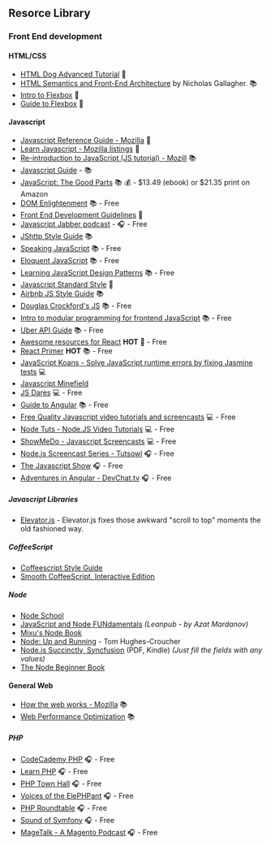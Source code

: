 ## Resorce Library

### Front End development

#### HTML/CSS
* [HTML Dog Advanced Tutorial](http://www.htmldog.com/guides/html/advanced/) :page_facing_up:
* [HTML Semantics and Front-End Architecture](http://nicolasgallagher.com/about-html-semantics-front-end-architecture/#component-modifiers) by Nicholas Gallagher. :books: 
* [Intro to Flexbox](http://bocoup.com/weblog/dive-into-flexbox/) :page_facing_up: 
* [Guide to Flexbox](https://css-tricks.com/snippets/css/a-guide-to-flexbox/) :page_facing_up: 

#### Javascript
* [Javascript Reference Guide - Mozilla](https://developer.mozilla.org/en-US/docs/Web/JavaScript/Reference) :page_facing_up:
* [Learn Javascript - Mozilla listings](https://developer.mozilla.org/en-US/Learn/JavaScript) :page_facing_up:
* [Re-introduction to JavaScript (JS tutorial) - Mozill](https://developer.mozilla.org/en-US/docs/Web/JavaScript/A_re-introduction_to_JavaScript) :books:
* [Javascript Guide](https://github.com/ExactTarget/javascript/blob/master/README.md) -  :books: 
* [JavaScript: The Good Parts](http://www.amazon.com/JavaScript-Good-Parts-Douglas-Crockford/dp/0596517742) :books: :moneybag: - $13.49 (ebook) or $21.35 print on Amazon
* [DOM Enlightenment](http://domenlightenment.com/) :books: - Free
* [Front End Development Guidelines](http://taitems.github.io/Front-End-Development-Guidelines/) :page_facing_up: 
* [Javascript Jabber podcast](http://devchat.tv/js-jabber/) - :headphones: - Free
* [JShttp Style Guide](https://github.com/jshttp/style-guide) :books: 
* [Speaking JavaScript](http://speakingjs.com/) :books: - Free
* [Eloquent JavaScript](http://eloquentjavascript.net/) :books: - Free
* [Learning JavaScript Design Patterns](http://addyosmani.com/resources/essentialjsdesignpatterns/book/) :books: - Free
* [Javascript Standard Style](https://github.com/feross/standard/blob/master/README.md) :page_facing_up:
* [Airbnb JS Style Guide](https://github.com/airbnb/javascript) :books:
* [Douglas Crockford's JS](http://javascript.crockford.com/) :books: - Free
* [Intro to modular programming for frontend JavaScript](https://github.com/Jam3/jam3-lesson-module-basics) :books: - Free
* [Uber API Guide](https://github.com/Thinkful/guide-uber-api) :books:  - Free
* [Awesome resources for React](https://github.com/enaqx/awesome-react) **HOT** :page_facing_up:  - Free
* [React Primer](https://github.com/mikechau/react-primer-draft) **HOT** :books:  - Free
* [JavaScript Koans - Solve JavaScript runtime errors by fixing Jasmine tests](https://github.com/mrdavidlaing/javascript-koans) :computer: 
* [Javascript Minefield](http://www.walkercoderanger.com/blog/2014/02/javascript-minefield/)
* [JS Dares](http://jsdares.com/) :computer: - Free 
* [Guide to Angular](https://github.com/Thinkful/guide-intro-to-angular) :books:  - Free
* [Free Quality Javascript video tutorials and screencasts](http://screencasts.org/topics/javascript) :computer: - Free
* [Node Tuts - Node.JS Video Tutorials](http://nodetuts.com) :computer: - Free
* [ShowMeDo - Javascript Screencasts](http://showmedo.com/videotutorials/javascript) :computer: - Free
* [Node.js Screencast Series - Tutsowl](http://www.tutsowl.com/) :headphones: - Free
* [The Javascript Show](http://javascriptshow.com/) :headphones: - Free
* [Adventures in Angular - DevChat.tv](http://devchat.tv/adventures-in-angular/) :headphones: - Free


##### Javascript Libraries
* [Elevator.js](http://tholman.com/elevator.js/) - Elevator.js fixes those awkward "scroll to top" moments the old fashioned way.

##### CoffeeScript
* [Coffeescript Style Guide](https://github.com/polarmobile/coffeescript-style-guide/blob/master/README.md)
* [Smooth CoffeeScript, Interactive Edition](http://autotelicum.github.io/Smooth-CoffeeScript/interactive/interactive-coffeescript.html)

##### Node
* [Node School](http://nodeschool.io/)
* [JavaScript and Node FUNdamentals](https://leanpub.com/jsfun/read) *(Leanpub - by Azat Mardanov)*
* [Mixu's Node Book](http://book.mixu.net/node/)
* [Node: Up and Running](http://chimera.labs.oreilly.com/books/1234000001808/index.html) - Tom Hughes-Croucher
* [Node.js Succinctly, Syncfusion](http://www.syncfusion.com/resources/techportal/ebooks/nodejs) (PDF, Kindle) *(Just fill the fields with any values)*
* [The Node Beginner Book](http://nodebeginner.org/)

#### General Web
* [How the web works - Mozilla](https://developer.mozilla.org/en-US/Learn/Getting_started_with_the_web/How_the_Web_works) :books: 
* [Web Performance Optimization](https://github.com/davidsonfellipe/awesome-wpo) :books:
##### PHP
* [CodeCademy PHP](http://www.codecademy.com/tracks/php) :headphones: - Free
* [Learn PHP](http://www.learn-php.org/) :headphones: - Free
* [PHP Town Hall](http://phptownhall.com/) :headphones: - Free
* [Voices of the ElePHPant](http://voicesoftheelephpant.com/) :headphones: - Free
* [PHP Roundtable](https://www.phproundtable.com/) :headphones: - Free
* [Sound of Symfony](http://www.soundofsymfony.com/) :headphones: - Free
* [MageTalk - A Magento Podcast](http://magetalk.com/) :headphones: - Free

